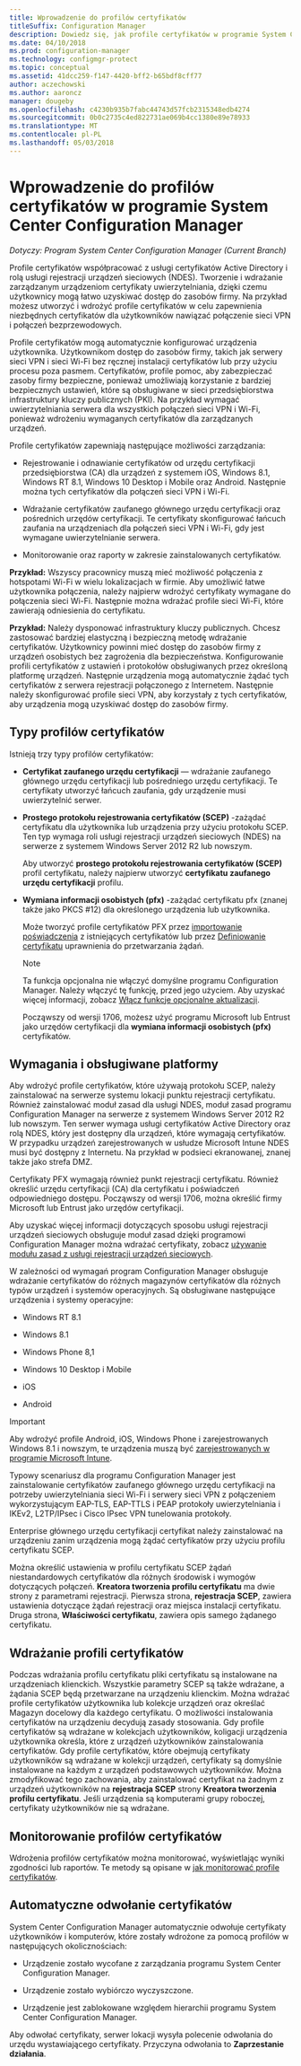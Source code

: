 ```yaml
---
title: Wprowadzenie do profilów certyfikatów
titleSuffix: Configuration Manager
description: Dowiedz się, jak profile certyfikatów w programie System Center Configuration Manager działają z usługami certyfikatów w usłudze Active Directory.
ms.date: 04/10/2018
ms.prod: configuration-manager
ms.technology: configmgr-protect
ms.topic: conceptual
ms.assetid: 41dcc259-f147-4420-bff2-b65bdf8cff77
author: aczechowski
ms.author: aaroncz
manager: dougeby
ms.openlocfilehash: c4230b935b7fabc44743d57fcb2315348edb4274
ms.sourcegitcommit: 0b0c2735c4ed822731ae069b4cc1380e89e78933
ms.translationtype: MT
ms.contentlocale: pl-PL
ms.lasthandoff: 05/03/2018
---
```

# <a name="introduction-to-certificate-profiles-in-system-center-configuration-manager"></a>Wprowadzenie do profilów certyfikatów w programie System Center Configuration Manager

*Dotyczy: Program System Center Configuration Manager (Current Branch)*


Profile certyfikatów współpracować z usługi certyfikatów Active Directory i rolą usługi rejestracji urządzeń sieciowych (NDES). Tworzenie i wdrażanie zarządzanym urządzeniom certyfikaty uwierzytelniania, dzięki czemu użytkownicy mogą łatwo uzyskiwać dostęp do zasobów firmy. Na przykład możesz utworzyć i wdrożyć profile certyfikatów w celu zapewnienia niezbędnych certyfikatów dla użytkowników nawiązać połączenie sieci VPN i połączeń bezprzewodowych.

Profile certyfikatów mogą automatycznie konfigurować urządzenia użytkownika. Użytkownikom dostęp do zasobów firmy, takich jak serwery sieci VPN i sieci Wi-Fi bez ręcznej instalacji certyfikatów lub przy użyciu procesu poza pasmem. Certyfikatów, profile pomoc, aby zabezpieczać zasoby firmy bezpieczne, ponieważ umożliwiają korzystanie z bardziej bezpiecznych ustawień, które są obsługiwane w sieci przedsiębiorstwa infrastruktury kluczy publicznych (PKI). Na przykład wymagać uwierzytelniania serwera dla wszystkich połączeń sieci VPN i Wi-Fi, ponieważ wdrożeniu wymaganych certyfikatów dla zarządzanych urządzeń.   

Profile certyfikatów zapewniają następujące możliwości zarządzania:  

-   Rejestrowanie i odnawianie certyfikatów od urzędu certyfikacji przedsiębiorstwa (CA) dla urządzeń z systemem iOS, Windows 8.1, Windows RT 8.1, Windows 10 Desktop i Mobile oraz Android. Następnie można tych certyfikatów dla połączeń sieci VPN i Wi-Fi.  

-   Wdrażanie certyfikatów zaufanego głównego urzędu certyfikacji oraz pośrednich urzędów certyfikacji. Te certyfikaty skonfigurować łańcuch zaufania na urządzeniach dla połączeń sieci VPN i Wi-Fi, gdy jest wymagane uwierzytelnianie serwera.  

-   Monitorowanie oraz raporty w zakresie zainstalowanych certyfikatów.  

**Przykład:** Wszyscy pracownicy muszą mieć możliwość połączenia z hotspotami Wi-Fi w wielu lokalizacjach w firmie. Aby umożliwić łatwe użytkownika połączenia, należy najpierw wdrożyć certyfikaty wymagane do połączenia sieci Wi-Fi. Następnie można wdrażać profile sieci Wi-Fi, które zawierają odniesienia do certyfikatu.  

**Przykład:** Należy dysponować infrastruktury kluczy publicznych. Chcesz zastosować bardziej elastyczną i bezpieczną metodę wdrażanie certyfikatów. Użytkownicy powinni mieć dostęp do zasobów firmy z urządzeń osobistych bez zagrożenia dla bezpieczeństwa. Konfigurowanie profili certyfikatów z ustawień i protokołów obsługiwanych przez określoną platformę urządzeń. Następnie urządzenia mogą automatycznie żądać tych certyfikatów z serwera rejestracji połączonego z Internetem. Następnie należy skonfigurować profile sieci VPN, aby korzystały z tych certyfikatów, aby urządzenia mogą uzyskiwać dostęp do zasobów firmy.  



## <a name="types-of-certificate-profiles"></a>Typy profilów certyfikatów  
 Istnieją trzy typy profilów certyfikatów:  

-   **Certyfikat zaufanego urzędu certyfikacji** — wdrażanie zaufanego głównego urzędu certyfikacji lub pośredniego urzędu certyfikacji. Te certyfikaty utworzyć łańcuch zaufania, gdy urządzenie musi uwierzytelnić serwer.  

-   **Prostego protokołu rejestrowania certyfikatów (SCEP)** -zażądać certyfikatu dla użytkownika lub urządzenia przy użyciu protokołu SCEP. Ten typ wymaga roli usługi rejestracji urządzeń sieciowych (NDES) na serwerze z systemem Windows Server 2012 R2 lub nowszym.

    Aby utworzyć **prostego protokołu rejestrowania certyfikatów (SCEP)** profil certyfikatu, należy najpierw utworzyć **certyfikatu zaufanego urzędu certyfikacji** profilu.

-   **Wymiana informacji osobistych (pfx)** -zażądać certyfikatu pfx (znanej także jako PKCS #12) dla określonego urządzenia lub użytkownika.<!--1321368-->  

    Może tworzyć profile certyfikatów PFX przez [importowanie poświadczenia](/sccm/mdm/deploy-use/import-pfx-certificate-profiles) z istniejących certyfikatów lub przez [Definiowanie certyfikatu](/sccm/mdm/deploy-use/create-pfx-certificate-profiles) uprawnienia do przetwarzania żądań.

    > [!Note]  
    > Ta funkcja opcjonalna nie włączyć domyślne programu Configuration Manager. Należy włączyć tę funkcję, przed jego użyciem. Aby uzyskać więcej informacji, zobacz [Włącz funkcje opcjonalne aktualizacji](/sccm/core/servers/manage/install-in-console-updates#bkmk_options).<!--505213-->  

    Począwszy od wersji 1706, możesz użyć programu Microsoft lub Entrust jako urzędów certyfikacji dla **wymiana informacji osobistych (pfx)** certyfikatów.


## <a name="requirements-and-supported-platforms"></a>Wymagania i obsługiwane platformy  
Aby wdrożyć profile certyfikatów, które używają protokołu SCEP, należy zainstalować na serwerze systemu lokacji punktu rejestracji certyfikatu. Również zainstalować moduł zasad dla usługi NDES, moduł zasad programu Configuration Manager na serwerze z systemem Windows Server 2012 R2 lub nowszym. Ten serwer wymaga usługi certyfikatów Active Directory oraz rolą NDES, który jest dostępny dla urządzeń, które wymagają certyfikatów. W przypadku urządzeń zarejestrowanych w usłudze Microsoft Intune NDES musi być dostępny z Internetu. Na przykład w podsieci ekranowanej, znanej także jako strefa DMZ.  

Certyfikaty PFX wymagają również punkt rejestracji certyfikatu. Również określić urzędu certyfikacji (CA) dla certyfikatu i poświadczeń odpowiedniego dostępu. Począwszy od wersji 1706, można określić firmy Microsoft lub Entrust jako urzędów certyfikacji.  

Aby uzyskać więcej informacji dotyczących sposobu usługi rejestracji urządzeń sieciowych obsługuje moduł zasad dzięki programowi Configuration Manager można wdrażać certyfikaty, zobacz [używanie modułu zasad z usługi rejestracji urządzeń sieciowych](http://go.microsoft.com/fwlink/p/?LinkId=328657).  

W zależności od wymagań program Configuration Manager obsługuje wdrażanie certyfikatów do różnych magazynów certyfikatów dla różnych typów urządzeń i systemów operacyjnych. Są obsługiwane następujące urządzenia i systemy operacyjne:  

-   Windows RT 8.1  

-   Windows 8.1  

-   Windows Phone 8,1  

-   Windows 10 Desktop i Mobile  

-   iOS  

-   Android  

> [!IMPORTANT]  
>  Aby wdrożyć profile Android, iOS, Windows Phone i zarejestrowanych Windows 8.1 i nowszym, te urządzenia muszą być [zarejestrowanych w programie Microsoft Intune](/intune/device-enrollment).   

Typowy scenariusz dla programu Configuration Manager jest zainstalowanie certyfikatów zaufanego głównego urzędu certyfikacji na potrzeby uwierzytelniania sieci Wi-Fi i serwery sieci VPN z połączeniem wykorzystującym EAP-TLS, EAP-TTLS i PEAP protokoły uwierzytelniania i IKEv2, L2TP/IPsec i Cisco IPsec VPN tunelowania protokoły.  

Enterprise głównego urzędu certyfikacji certyfikat należy zainstalować na urządzeniu zanim urządzenia mogą żądać certyfikatów przy użyciu profilu certyfikatu SCEP.  

Można określić ustawienia w profilu certyfikatu SCEP żądań niestandardowych certyfikatów dla różnych środowisk i wymogów dotyczących połączeń. **Kreatora tworzenia profilu certyfikatu** ma dwie strony z parametrami rejestracji. Pierwsza strona, **rejestracja SCEP**, zawiera ustawienia dotyczące żądań rejestracji oraz miejsca instalacji certyfikatu. Druga strona, **Właściwości certyfikatu**, zawiera opis samego żądanego certyfikatu.  

## <a name="deploying-certificate-profiles"></a>Wdrażanie profili certyfikatów  
 Podczas wdrażania profilu certyfikatu pliki certyfikatu są instalowane na urządzeniach klienckich. Wszystkie parametry SCEP są także wdrażane, a żądania SCEP będą przetwarzane na urządzeniu klienckim. Można wdrażać profile certyfikatów użytkownika lub kolekcje urządzeń oraz określać Magazyn docelowy dla każdego certyfikatu. O możliwości instalowania certyfikatów na urządzeniu decydują zasady stosowania. Gdy profile certyfikatów są wdrażane w kolekcjach użytkowników, koligacji urządzenia użytkownika określa, które z urządzeń użytkowników zainstalowania certyfikatów. Gdy profile certyfikatów, które obejmują certyfikaty użytkowników są wdrażane w kolekcji urządzeń, certyfikaty są domyślnie instalowane na każdym z urządzeń podstawowych użytkowników. Można zmodyfikować tego zachowania, aby zainstalować certyfikat na żadnym z urządzeń użytkowników na **rejestracja SCEP** strony **Kreatora tworzenia profilu certyfikatu**. Jeśli urządzenia są komputerami grupy roboczej, certyfikaty użytkowników nie są wdrażane.  

## <a name="monitoring-certificate-profiles"></a>Monitorowanie profilów certyfikatów  

Wdrożenia profilów certyfikatów można monitorować, wyświetlając wyniki zgodności lub raportów. Te metody są opisane w [jak monitorować profile certyfikatów](/sccm/protect/deploy-use/monitor-certificate-profiles).


## <a name="automatic-revocation-of-certificates"></a>Automatyczne odwołanie certyfikatów  
 System Center Configuration Manager automatycznie odwołuje certyfikaty użytkowników i komputerów, które zostały wdrożone za pomocą profilów w następujących okolicznościach:  

-   Urządzenie zostało wycofane z zarządzania programu System Center Configuration Manager.  

-   Urządzenie zostało wybiórczo wyczyszczone.  

-   Urządzenie jest zablokowane względem hierarchii programu System Center Configuration Manager.  

 Aby odwołać certyfikaty, serwer lokacji wysyła polecenie odwołania do urzędu wystawiającego certyfikaty. Przyczyna odwołania to **Zaprzestanie działania**.  
